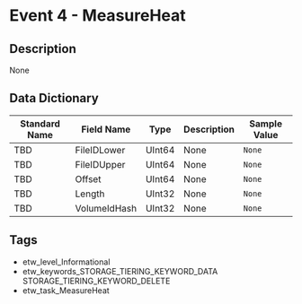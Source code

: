 # Event 4 - MeasureHeat

## Description
None

## Data Dictionary
|Standard Name|Field Name|Type|Description|Sample Value|
|---|---|---|---|---|
|TBD|FileIDLower|UInt64|None|`None`|
|TBD|FileIDUpper|UInt64|None|`None`|
|TBD|Offset|UInt64|None|`None`|
|TBD|Length|UInt32|None|`None`|
|TBD|VolumeIdHash|UInt32|None|`None`|

## Tags
* etw_level_Informational
* etw_keywords_STORAGE_TIERING_KEYWORD_DATA STORAGE_TIERING_KEYWORD_DELETE
* etw_task_MeasureHeat